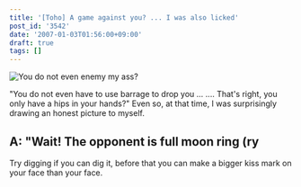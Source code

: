 ```yaml
---
title: '[Toho] A game against you? ... I was also licked'
post_id: '3542'
date: '2007-01-03T01:56:00+09:00'
draft: true
tags: []
---
```


![You do not even enemy my ass?](https://danmaq.com/image/illustrations/pbbs/2005-2007/tohov_001534_1_s.png)

"You do not even have to use barrage to drop you ... .... That's right, you only have a hips in your hands?" Even so, at that time, I was surprisingly drawing an honest picture to myself.

## A: "Wait! The opponent is full moon ring (ry

Try digging if you can dig it, before that you can make a bigger kiss mark on your face than your face.
